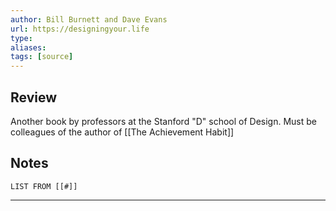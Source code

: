 ```yaml
---
author: Bill Burnett and Dave Evans
url: https://designingyour.life
type: 
aliases: 
tags: [source]
---
```

## Review
Another book by professors at the Stanford "D" school of Design. Must be colleagues of the author of [[The Achievement Habit]]

## Notes
```dataview
LIST FROM [[#]]
```

---